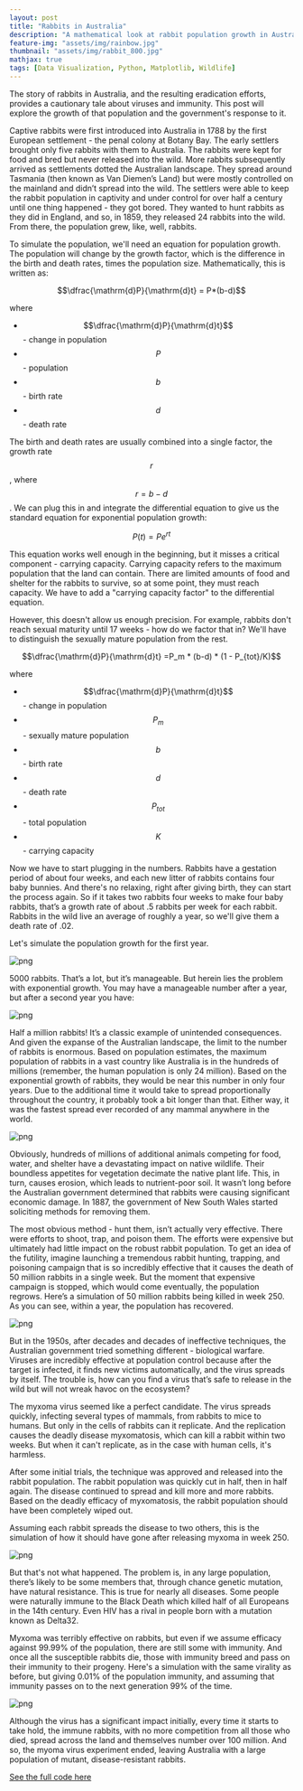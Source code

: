 ```yaml
---
layout: post
title: "Rabbits in Australia"
description: "A mathematical look at rabbit population growth in Australia"
feature-img: "assets/img/rainbow.jpg"
thumbnail: "assets/img/rabbit_800.jpg"
mathjax: true
tags: [Data Visualization, Python, Matplotlib, Wildlife]
---
```


The story of rabbits in Australia, and the resulting eradication efforts, provides a cautionary tale about viruses and immunity. This post will explore the growth of that population and the government's response to it.

Captive rabbits were first introduced into Australia in 1788 by the first European settlement - the penal colony at Botany Bay. The early settlers brought only five rabbits with them to Australia. The rabbits were kept for food and bred but never released into the wild. More rabbits subsequently arrived as settlements dotted the Australian landscape. They spread around Tasmania (then known as Van Diemen’s Land) but were mostly controlled on the mainland and didn’t spread into the wild.
The settlers were able to keep the rabbit population in captivity and under control for over half a century until one thing happened - they got bored. They wanted to hunt rabbits as they did in England, and so, in 1859, they released 24 rabbits into the wild. From there, the population grew, like, well, rabbits.


To simulate the population, we'll need an equation for population growth. The population will change by the growth factor, which is the difference in the birth and death rates, times the population size. Mathematically, this is written as:

$$\dfrac{\mathrm{d}P}{\mathrm{d}t} = P*(b-d)$$

where

* $$\dfrac{\mathrm{d}P}{\mathrm{d}t}$$ - change in population
* $$P$$ - population
* $$b$$ - birth rate
* $$d$$ - death rate

The birth and death rates are usually combined into a single factor, the growth rate $$r$$, where $$r=b-d$$. We can plug this in and  integrate the differential equation to give us the standard equation for exponential population growth:

$$P(t) = Pe^{rt}$$

This equation works well enough in the beginning, but it misses a critical component - carrying capacity. Carrying capacity refers to the maximum population that the land can contain. There are limited amounts of food and shelter for the rabbits to survive, so at some point, they must reach capacity. We have to add a "carrying capacity factor" to the differential equation.

However, this doesn't allow us enough precision. For example, rabbits don't reach sexual maturity until 17 weeks - how do we factor that in? We'll have to distinguish the sexually mature population from the rest.

$$\dfrac{\mathrm{d}P}{\mathrm{d}t} =P_m * (b-d) * (1 - P_{tot}/K)$$

where

* $$\dfrac{\mathrm{d}P}{\mathrm{d}t}$$ - change in population
* $$P_m$$ - sexually mature population
* $$b$$ - birth rate
* $$d$$ - death rate
* $$P_{tot}$$ - total population
* $$K$$ - carrying capacity

Now we have to start plugging in the numbers. Rabbits have a gestation period of about four weeks, and each new litter of rabbits contains four baby bunnies. And there's no relaxing, right after giving birth, they can start the process again. So if it takes two rabbits four weeks to make four baby rabbits, that’s a growth rate of about .5 rabbits per week for each rabbit. Rabbits in the wild live an average of roughly a year, so we'll give them a death rate of .02.

Let's simulate the population growth for the first year.




![png]({{site.baseurl}}/asserts/img/{{site.baseurl}}/assets/img/2018-01-19-Rabbits-in-Australia_files/2018-01-19-Rabbits-in-Australia_15_0.png)


5000 rabbits. That’s a lot, but it’s manageable. But herein lies the problem with exponential growth. You may have a manageable number after a year, but after a second year you have:


![png]({{site.baseurl}}/asserts/img/{{site.baseurl}}/assets/img/2018-01-19-Rabbits-in-Australia_files/2018-01-19-Rabbits-in-Australia_18_0.png)


Half a million rabbits! It’s a classic example of unintended consequences. And given the expanse of the Australian landscape, the limit to the number of rabbits is enormous. Based on population estimates, the maximum population of rabbits in a vast country like Australia is in the hundreds of millions (remember, the human population is only 24 million). Based on the exponential growth of rabbits, they would be near this number in only four years. Due to the additional time it would take to spread proportionally throughout the country, it probably took a bit longer than that. Either way, it was the fastest spread ever recorded of any mammal anywhere in the world.


![png]({{site.baseurl}}/asserts/img/{{site.baseurl}}/assets/img/2018-01-19-Rabbits-in-Australia_files/2018-01-19-Rabbits-in-Australia_21_0.png)


Obviously, hundreds of millions of additional animals competing for food, water, and shelter have a devastating impact on native wildlife. Their boundless appetites for vegetation decimate the native plant life. This, in turn, causes erosion, which leads to nutrient-poor soil. It wasn’t long before the Australian government determined that rabbits were causing significant economic damage. In 1887, the government of New South Wales started soliciting methods for removing them.

The most obvious method - hunt them, isn’t actually very effective. There were efforts to shoot, trap, and poison them. The efforts were expensive but ultimately had little impact on the robust rabbit population. To get an idea of the futility, imagine launching a tremendous rabbit hunting, trapping, and poisoning campaign that is so incredibly effective that it causes the death of 50 million rabbits in a single week. But the moment that expensive campaign is stopped, which would come eventually, the population regrows. Here’s a simulation of 50 million rabbits being killed in week 250. As you can see, within a year, the population has recovered.


![png]({{site.baseurl}}/asserts/img/{{site.baseurl}}/assets/img/2018-01-19-Rabbits-in-Australia_files/2018-01-19-Rabbits-in-Australia_24_0.png)


But in the 1950s, after decades and decades of ineffective techniques, the Australian government tried something different - biological warfare. Viruses are incredibly effective at population control because after the target is infected, it finds new victims automatically, and the virus spreads by itself. The trouble is, how can you find a virus that’s safe to release in the wild but will not wreak havoc on the ecosystem?

The myxoma virus seemed like a perfect candidate. The virus spreads quickly, infecting several types of mammals, from rabbits to mice to humans. But only in the cells of rabbits can it replicate. And the replication causes the deadly disease myxomatosis, which can kill a rabbit within two weeks. But when it can't replicate, as in the case with human cells, it's harmless.

After some initial trials, the technique was approved and released into the rabbit population. The rabbit population was quickly cut in half, then in half again. The disease continued to spread and kill more and more rabbits. Based on the deadly efficacy of myxomatosis, the rabbit population should have been completely wiped out.

Assuming each rabbit spreads the disease to two others, this is the simulation of how it should have gone after releasing myxoma in week 250.

![png]({{site.baseurl}}/asserts/img/{{site.baseurl}}/assets/img/2018-01-19-Rabbits-in-Australia_files/2018-01-19-Rabbits-in-Australia_27_0.png)


But that's not what happened. The problem is, in any large population, there’s likely to be some members that, through chance genetic mutation, have natural resistance. This is true for nearly all diseases. Some people were naturally immune to the Black Death which killed half of all Europeans in the 14th century. Even HIV has a rival in people born with a mutation known as Delta32.

Myxoma was terribly effective on rabbits, but even if we assume efficacy against 99.99% of the population, there are still some with immunity. And once all the susceptible rabbits die, those with immunity breed and pass on their immunity to their progeny. Here's a simulation with the same virality as before, but giving 0.01% of the population immunity, and assuming that immunity passes on to the next generation 99% of the time.


![png]({{site.baseurl}}/asserts/img/{{site.baseurl}}/assets/img/2018-01-19-Rabbits-in-Australia_files/2018-01-19-Rabbits-in-Australia_30_0.png)


Although the virus has a significant impact initially, every time it starts to take hold, the immune rabbits, with no more competition from all those who died, spread across the land and themselves number over 100 million. And so, the myoma virus experiment ended, leaving Australia with a large population of mutant, disease-resistant rabbits.

[See the full code here](https://nbviewer.jupyter.org/github/jss367/JupyterNotebooks/blob/master/2018-01-19-Rabbits-in-Australia.ipynb)
